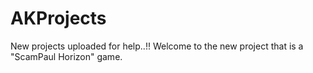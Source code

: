 # AKProjects
New projects uploaded for help..!!
Welcome to the new project that is a "ScamPaul Horizon" game.
















